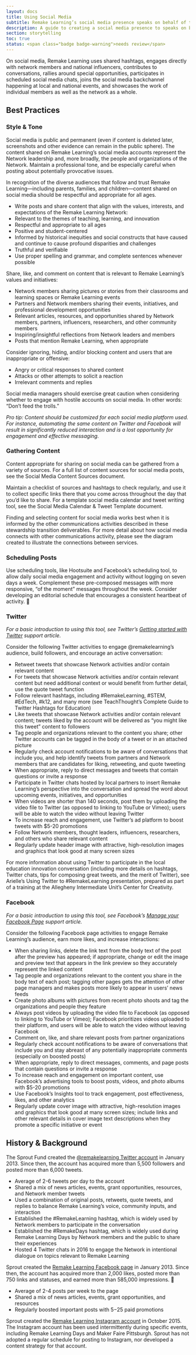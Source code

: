 ```yaml
---
layout: docs
title: Using Social Media
subtitle: Remake Learning’s social media presence speaks on behalf of the network and shares news and opportunities with the network and the world.
description: A guide to creating a social media presence to speaks on behalf of the funder and shares news and opportunities with local partners (and the world). Provides instructional guidance for creating high-quality social media content. Useful for anyone who is tweeting or posting through an organization's official social media channels.
section: storytelling
toc: true
status: <span class="badge badge-warning">needs review</span>
---
```


On social media, Remake Learning uses shared hashtags, engages directly with network members and national influencers, contributes to conversations, rallies around special opportunities, participates in scheduled social media chats, joins the social media backchannel happening at local and national events, and showcases the work of individual members as well as the network as a whole.

## Best Practices

### Style & Tone

Social media is public and permanent (even if content is deleted later, screenshots and other evidence can remain in the public sphere). The content shared on Remake Learning’s social media accounts represent the Network leadership and, more broadly, the people and organizations of the Network. Maintain a professional tone, and be especially careful when posting about potentially provocative issues.

In recognition of the diverse audiences that follow and trust Remake Learning—including parents, families, and children—content shared on social media should be respectful and appropriate for all ages.

* Write posts and share content that align with the values, interests, and expectations of the Remake Learning Network:
* Relevant to the themes of teaching, learning, and innovation
* Respectful and appropriate to all ages
* Positive and student-centered
* Informed by historical inequities and social constructs that have caused and continue to cause profound disparities and challenges
* Truthful and verifiable
* Use proper spelling and grammar, and complete sentences whenever possible

Share, like, and comment on content that is relevant to Remake Learning’s values and initiatives:

* Network members sharing pictures or stories from their classrooms and learning spaces or Remake Learning events
* Partners and Network members sharing their events, initiatives, and professional development opportunities
* Relevant articles, resources, and opportunities shared by Network members, partners, influencers, researchers, and other community members
* Inspiring/insightful reflections from Network leaders and members
* Posts that mention Remake Learning, when appropriate

Consider ignoring, hiding, and/or blocking content and users that are inappropriate or offensive:

* Angry or critical responses to shared content
* Attacks or other attempts to solicit a reaction
* Irrelevant comments and replies

Social media managers should exercise great caution when considering whether to engage with hostile accounts on social media. In other words: “Don’t feed the trolls.”

_Pro tip: Content should be customized for each social media platform used. For instance, automating the same content on Twitter and Facebook will result in significantly reduced interaction and is a lost opportunity for engagement and effective messaging._

### Gathering Content

Content appropriate for sharing on social media can be gathered from a variety of sources. For a full list of content sources for social media posts, see the Social Media Content Sources document.

Maintain a checklist of sources and hashtags to check regularly, and use it to collect specific links there that you come across throughout the day that you’d like to share. For a template social media calendar and tweet writing tool, see the Social Media Calendar & Tweet Template document.

Finding and selecting content for social media works best when it is informed by the other communications activities described in these stewardship transition deliverables. For more detail about how social media connects with other communications activity, please see the diagram created to illustrate the connections between services.

### Scheduling Posts

Use scheduling tools, like Hootsuite and Facebook’s scheduling tool, to allow daily social media engagement and activity without logging on seven days a week. Complement these pre-composed messages with more responsive, “of the moment” messages throughout the week. Consider developing an editorial schedule that encourages a consistent heartbeat of activity.

### Twitter
_For a basic introduction to using this tool, see Twitter’s [Getting started with Twitter](https://support.twitter.com/articles/215585) support article._

Consider the following Twitter activities to engage @remakelearning’s audience, build followers, and encourage an active conversation:

* Retweet tweets that showcase Network activities and/or contain relevant content
* For tweets that showcase Network activities and/or contain relevant content but need additional context or would benefit from further detail, use the quote tweet function
* Follow relevant hashtags, including #RemakeLearning, #STEM, #EdTech, #k12, and many more (see TeachThought’s Complete Guide to Twitter Hashtags for Education)
* Like tweets that showcase Network activities and/or contain relevant content; tweets liked by the account will be delivered as “you might like this tweet” content to followers
* Tag people and organizations relevant to the content you share; other Twitter accounts can be tagged in the body of a tweet or in an attached picture
* Regularly check account notifications to be aware of conversations that include you, and help identify tweets from partners and Network members that are candidates for liking, retweeting, and quote tweeting
* When appropriate, reply to direct messages and tweets that contain questions or invite a response
* Participate in Twitter chats hosted by local partners to insert Remake Learning’s perspective into the conversation and spread the word about upcoming events, initiatives, and opportunities
* When videos are shorter than 140 seconds, post them by uploading the video file to Twitter (as opposed to linking to YouTube or Vimeo); users will be able to watch the video without leaving Twitter
* To increase reach and engagement, use Twitter’s ad platform to boost tweets with $5-20 promotions
* Follow Network members, thought leaders, influencers, researchers, and others who share relevant content
* Regularly update header image with attractive, high-resolution images and graphics that look good at many screen sizes

For more information about using Twitter to participate in the local education innovation conversation (including more details on hashtags, Twitter chats, tips for composing great tweets, and the merit of Twitter), see Arielle’s Using Twitter to #RemakeLearning presentation, prepared as part of a training at the Allegheny Intermediate Unit’s Center for Creativity.

### Facebook
_For a basic introduction to using this tool, see Facebook’s [Manage your Facebook Page](https://www.facebook.com/business/learn/managing-facebook-pages) support article._

Consider the following Facebook page activities to engage Remake Learning’s audience, earn more likes, and increase interactions:

* When sharing links, delete the link text from the body text of the post after the preview has appeared; if appropriate, change or edit the image and preview text that appears in the link preview so they accurately represent the linked content
* Tag people and organizations relevant to the content you share in the body text of each post; tagging other pages gets the attention of other page managers and makes posts more likely to appear in users’ news feeds
* Create photo albums with pictures from recent photo shoots and tag the organizations and people they feature
* Always post videos by uploading the video file to Facebook (as opposed to linking to YouTube or Vimeo); Facebook prioritizes videos uploaded to their platform, and users will be able to watch the video without leaving Facebook
* Comment on, like, and share relevant posts from partner organizations
* Regularly check account notifications to be aware of conversations that include you and stay abreast of any potentially inappropriate comments (especially on boosted posts)
* When appropriate, reply to direct messages, comments, and page posts that contain questions or invite a response
* To increase reach and engagement on important content, use Facebook’s advertising tools to boost posts, videos, and photo albums with $5-20 promotions
* Use Facebook’s Insights tool to track engagement, post effectiveness, likes, and other analytics
* Regularly update cover image with attractive, high-resolution images and graphics that look good at many screen sizes; include links and other relevant details in cover image text descriptions when they promote a specific initiative or event

## History & Background

The Sprout Fund created the [@remakelearning Twitter account](https://twitter.com/remakelearning) in January 2013. Since then, the account has acquired more than 5,500 followers and posted more than 6,000 tweets.

* Average of 2-6 tweets per day to the account
* Shared a mix of news articles, events, grant opportunities, resources, and Network member tweets
* Used a combination of original posts, retweets, quote tweets, and replies to balance Remake Learning’s voice, community inputs, and interaction
* Established the #RemakeLearning hashtag, which is widely used by Network members to participate in the conversation
* Established the #RemakeDays hashtag, which is widely used during Remake Learning Days by Network members and the public to share their experiences
* Hosted 4 Twitter chats in 2016 to engage the Network in intentional dialogue on topics relevant to Remake Learning

Sprout created the [Remake Learning Facebook page](https://www.facebook.com/remakelearning) in January 2013. Since then, the account has acquired more than 2,000 likes, posted more than 750 links and statuses, and earned more than 585,000 impressions.

* Average of 2-4 posts per week to the page
* Shared a mix of news articles, events, grant opportunities, and resources
* Regularly boosted important posts with $5-$25 paid promotions

Sprout created the [Remake Learning Instagram account](https://www.instagram.com/remakelearning/) in October 2015. The Instagram account has been used intermittently during specific events, including Remake Learning Days and Maker Faire Pittsburgh. Sprout has not adopted a regular schedule for posting to Instagram, nor developed a content strategy for that account.
